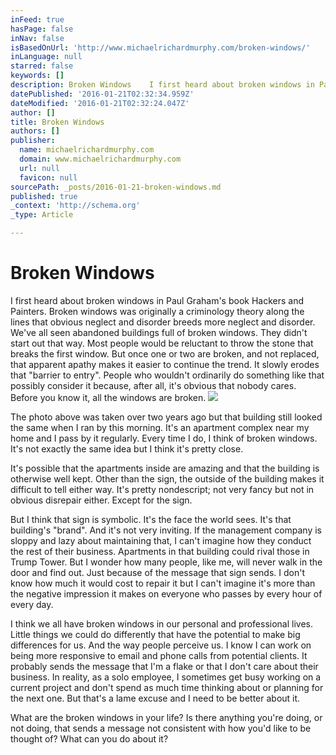 ```yaml
---
inFeed: true
hasPage: false
inNav: false
isBasedOnUrl: 'http://www.michaelrichardmurphy.com/broken-windows/'
inLanguage: null
starred: false
keywords: []
description: Broken Windows    I first heard about broken windows in Paul Graham’s book Hackers and Painters. Broken windows was originally a criminology theory along the li
datePublished: '2016-01-21T02:32:34.959Z'
dateModified: '2016-01-21T02:32:24.047Z'
author: []
title: Broken Windows
authors: []
publisher:
  name: michaelrichardmurphy.com
  domain: www.michaelrichardmurphy.com
  url: null
  favicon: null
sourcePath: _posts/2016-01-21-broken-windows.md
published: true
_context: 'http://schema.org'
_type: Article

---
```

# Broken Windows

I first heard about broken windows in Paul Graham's book Hackers and Painters. Broken windows was originally a criminology theory along the lines that obvious neglect and disorder breeds more neglect and disorder. We've all seen abandoned buildings full of broken windows. They didn't start out that way. Most people would be reluctant to throw the stone that breaks the first window. But once one or two are broken, and not replaced, that apparent apathy makes it easier to continue the trend. It slowly erodes that "barrier to entry". People who wouldn't ordinarily do something like that possibly consider it because, after all, it's obvious that nobody cares. Before you know it, all the windows are broken. ![](https://the-grid-user-content.s3-us-west-2.amazonaws.com/4115c7ce-1401-4b58-a62e-f0fa02f669be.jpg)

The photo above was taken over two years ago but that building still looked the same when I ran by this morning. It's an apartment complex near my home and I pass by it regularly. Every time I do, I think of broken windows. It's not exactly the same idea but I think it's pretty close. 

It's possible that the apartments inside are amazing and that the building is otherwise well kept. Other than the sign, the outside of the building makes it difficult to tell either way. It's pretty nondescript; not very fancy but not in obvious disrepair either. Except for the sign. 

But I think that sign is symbolic. It's the face the world sees. It's that building's "brand". And it's not very inviting. If the management company is sloppy and lazy about maintaining that, I can't imagine how they conduct the rest of their business. Apartments in that building could rival those in Trump Tower. But I wonder how many people, like me, will never walk in the door and find out. Just because of the message that sign sends. I don't know how much it would cost to repair it but I can't imagine it's more than the negative impression it makes on everyone who passes by every hour of every day. 

I think we all have broken windows in our personal and professional lives. Little things we could do differently that have the potential to make big differences for us. And the way people perceive us. I know I can work on being more responsive to email and phone calls from potential clients. It probably sends the message that I'm a flake or that I don't care about their business. In reality, as a solo employee, I sometimes get busy working on a current project and don't spend as much time thinking about or planning for the next one. But that's a lame excuse and I need to be better about it. 

What are the broken windows in your life? Is there anything you're doing, or not doing, that sends a message not consistent with how you'd like to be thought of? What can you do about it?